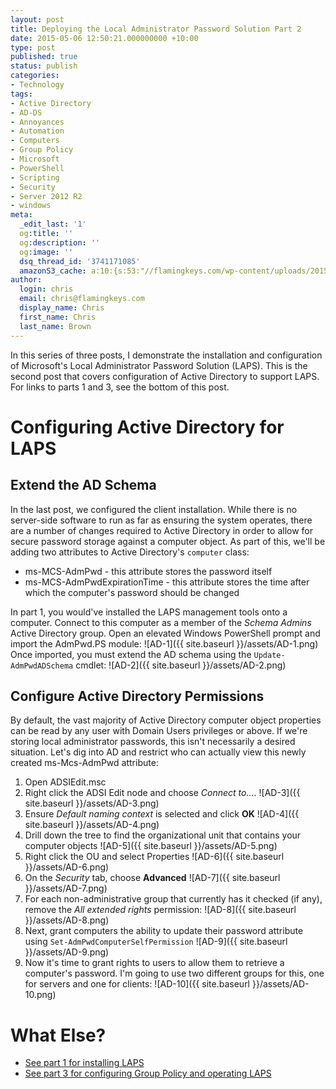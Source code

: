 ```yaml
---
layout: post
title: Deploying the Local Administrator Password Solution Part 2
date: 2015-05-06 12:50:21.000000000 +10:00
type: post
published: true
status: publish
categories:
- Technology
tags:
- Active Directory
- AD-DS
- Annoyances
- Automation
- Computers
- Group Policy
- Microsoft
- PowerShell
- Scripting
- Security
- Server 2012 R2
- windows
meta:
  _edit_last: '1'
  og:title: ''
  og:description: ''
  og:image: ''
  dsq_thread_id: '3741171085'
  amazonS3_cache: a:10:{s:53:"//flamingkeys.com/wp-content/uploads/2015/05/AD-1.png";i:952;s:53:"//flamingkeys.com/wp-content/uploads/2015/05/AD-3.png";i:954;s:53:"//flamingkeys.com/wp-content/uploads/2015/05/AD-2.png";i:953;s:53:"//flamingkeys.com/wp-content/uploads/2015/05/AD-4.png";i:955;s:53:"//flamingkeys.com/wp-content/uploads/2015/05/AD-5.png";i:956;s:53:"//flamingkeys.com/wp-content/uploads/2015/05/AD-6.png";i:957;s:53:"//flamingkeys.com/wp-content/uploads/2015/05/AD-7.png";i:958;s:53:"//flamingkeys.com/wp-content/uploads/2015/05/AD-8.png";i:959;s:53:"//flamingkeys.com/wp-content/uploads/2015/05/AD-9.png";i:960;s:54:"//flamingkeys.com/wp-content/uploads/2015/05/AD-10.png";i:961;}
author:
  login: chris
  email: chris@flamingkeys.com
  display_name: Chris
  first_name: Chris
  last_name: Brown
---
```

In this series of three posts, I demonstrate the installation and configuration of Microsoft's Local Administrator Password Solution (LAPS). This is the second post that covers configuration of Active Directory to support LAPS. For links to parts 1 and 3, see the bottom of this post.

# Configuring Active Directory for LAPS

## Extend the AD Schema

In the last post, we configured the client installation. While there is no server-side software to run as far as ensuring the system operates, there are a number of changes required to Active Directory in order to allow for secure password storage against a computer object. As part of this, we'll be adding two attributes to Active Directory's `computer` class:

*   ms-MCS-AdmPwd - this attribute stores the password itself
*   ms-MCS-AdmPwdExpirationTime - this attribute stores the time after which the computer's password should be changed

In part 1, you would've installed the LAPS management tools onto a computer. Connect to this computer as a member of the *Schema Admins* Active Directory group. Open an elevated Windows PowerShell prompt and import the AdmPwd.PS module: ![AD-1]({{ site.baseurl }}/assets/AD-1.png) Once imported, you must extend the AD schema using the `Update-AdmPwdADSchema` cmdlet: ![AD-2]({{ site.baseurl }}/assets/AD-2.png)

## Configure Active Directory Permissions

By default, the vast majority of Active Directory computer object properties can be read by any user with Domain Users privileges or above. If we're storing local administrator passwords, this isn't necessarily a desired situation. Let's dig into AD and restrict who can actually view this newly created ms-Mcs-AdmPwd attribute:

1.  Open ADSIEdit.msc
2.  Right click the ADSI Edit node and choose *Connect to...*. ![AD-3]({{ site.baseurl }}/assets/AD-3.png)
3.  Ensure *Default naming context* is selected and click **OK** ![AD-4]({{ site.baseurl }}/assets/AD-4.png)
4.  Drill down the tree to find the organizational unit that contains your computer objects ![AD-5]({{ site.baseurl }}/assets/AD-5.png)
5.  Right click the OU and select Properties ![AD-6]({{ site.baseurl }}/assets/AD-6.png)
6.  On the *Security* tab, choose **Advanced** ![AD-7]({{ site.baseurl }}/assets/AD-7.png)
7.  For each non-administrative group that currently has it checked (if any), remove the *All extended rights* permission: ![AD-8]({{ site.baseurl }}/assets/AD-8.png)
8.  Next, grant computers the ability to update their password attribute using `Set-AdmPwdComputerSelfPermission` ![AD-9]({{ site.baseurl }}/assets/AD-9.png)
9.  Now it's time to grant rights to users to allow them to retrieve a computer's password. I'm going to use two different groups for this, one for servers and one for clients: ![AD-10]({{ site.baseurl }}/assets/AD-10.png)

# What Else?

* [See part 1 for installing LAPS](/deploying-the-local-administrator-password-solution-part-1/) 
* [See part 3 for configuring Group Policy and operating LAPS](/deploying-the-local-administrator-password-solution-part-3/)